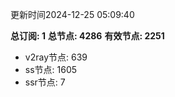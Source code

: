 更新时间2024-12-25 05:09:40

**总订阅: 1**
**总节点: 4286**
**有效节点: 2251**
- v2ray节点: 639
- ss节点: 1605
- ssr节点: 7
